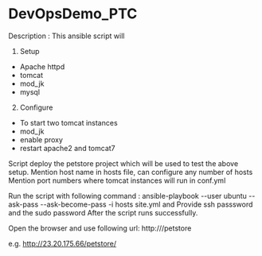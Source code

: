 # DevOpsDemo_PTC
Description :
This ansible script will 
1. Setup
 - Apache httpd
 - tomcat
 - mod_jk
 - mysql 

2. Configure
  - To start two tomcat instances
  - mod_jk 
  - enable proxy
  - restart apache2 and tomcat7

Script deploy the petstore project which will be used to test the above setup.
Mention host name in hosts file, can configure any number of hosts
Mention port numbers where tomcat instances will run in conf.yml

Run the script with following command :
ansible-playbook --user ubuntu --ask-pass --ask-become-pass -i hosts site.yml
and
Provide ssh passsword and the sudo password
After the script runs successfully.

Open the browser and use following url:
http://<hostname>/petstore

e.g. http://23.20.175.66/petstore/